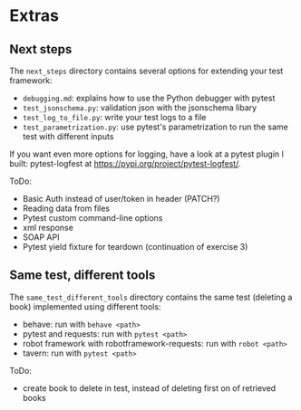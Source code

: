 # Extras

## Next steps

The `next_steps` directory contains several options for extending your test framework:
- `debugging.md`: explains how to use the Python debugger with pytest
- `test_jsonschema.py`: validation json with the jsonschema libary
- `test_log_to_file.py`: write your test logs to a file
- `test_parametrization.py`: use pytest's parametrization to run the same test with different inputs

If you want even more options for logging, have a look at a pytest plugin I built: pytest-logfest at 
https://pypi.org/project/pytest-logfest/.


ToDo:
- Basic Auth instead of user/token in header (PATCH?)
- Reading data from files
- Pytest custom command-line options
- xml response
- SOAP API
- Pytest yield fixture for teardown (continuation of exercise 3)



## Same test, different tools
The `same_test_different_tools` directory contains the same test (deleting a book) implemented
using different tools:
- behave: run with `behave <path>`
- pytest and requests: run with `pytest <path>`
- robot framework with robotframework-requests:  run with `robot <path>`
- tavern:  run with  `pytest <path>`


ToDo:
- create book to delete in test, instead of deleting first on of retrieved books
